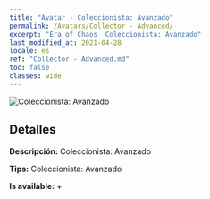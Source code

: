 ```yaml
---
title: "Avatar - Coleccionista: Avanzado"
permalink: /Avatars/Collector - Advanced/
excerpt: "Era of Chaos  Coleccionista: Avanzado"
last_modified_at: 2021-04-28
locale: es
ref: "Collector - Advanced.md"
toc: false
classes: wide
---
```

 ![Coleccionista: Avanzado](/images/a/avatarFrame_72.png)

## Detalles

 **Descripción:** Coleccionista: Avanzado 

 **Tips:** Coleccionista: Avanzado 

 **Is available:**  + 

